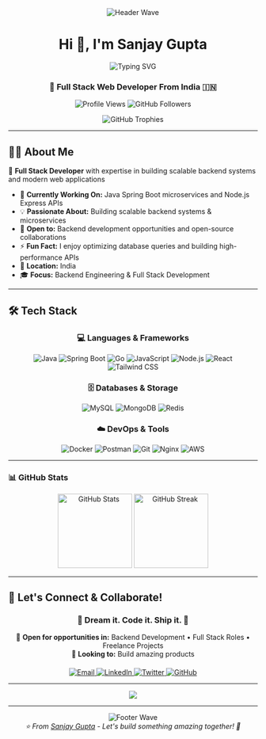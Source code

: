 <div align="center">
  <img src="https://capsule-render.vercel.app/api?type=waving&color=gradient&height=120&section=header" alt="Header Wave" />
  
  <h1>Hi 👋, I'm Sanjay Gupta</h1>
  
  <img src="https://readme-typing-svg.herokuapp.com?font=Fira+Code&pause=1000&color=0E75B6&center=true&vCenter=true&width=435&lines=Full+Stack+Web+Developer;Always+learning+new+technologies;Building+Scalable+BackendSystems" alt="Typing SVG" />
  
  <h3>🚀 Full Stack Web Developer From India 🇮🇳</h3>
  
  <p>
    <img src="https://komarev.com/ghpvc/?username=sanjaygupta972004&label=Profile%20views&color=0e75b6&style=flat" alt="Profile Views" />
    <img src="https://img.shields.io/github/followers/sanjaygupta972004?label=Followers&style=social" alt="GitHub Followers" />
  </p>
  
  <img src="https://github-profile-trophy.vercel.app/?username=sanjaygupta972004&theme=algolia&row=1&no-frame=true&no-bg=true&margin-w=15" alt="GitHub Trophies" />
</div>

---

## 🧑‍💻 About Me

🎯 **Full Stack Developer** with expertise in building scalable backend systems and modern web applications

- 🔭 **Currently Working On:** Java Spring Boot microservices and Node.js Express APIs
- 💡 **Passionate About:** Building scalable backend systems & microservices
- 💼 **Open to:** Backend development opportunities and open-source collaborations
- ⚡ **Fun Fact:** I enjoy optimizing database queries and building high-performance APIs
- 📍 **Location:** India
- 🎓 **Focus:** Backend Engineering & Full Stack Development

---

## 🛠️ **Tech Stack**

<div align="center">

### **💻 Languages & Frameworks**
![Java](https://img.shields.io/badge/Java-ED8B00?style=for-the-badge&logo=openjdk&logoColor=white)
![Spring Boot](https://img.shields.io/badge/Spring_Boot-6DB33F?style=for-the-badge&logo=spring&logoColor=white)
![Go](https://img.shields.io/badge/Go-00ADD8?style=for-the-badge&logo=go&logoColor=white)
![JavaScript](https://img.shields.io/badge/JavaScript-F7DF1E?style=for-the-badge&logo=javascript&logoColor=black)
![Node.js](https://img.shields.io/badge/Node.js-43853D?style=for-the-badge&logo=node.js&logoColor=white)
![React](https://img.shields.io/badge/React-20232A?style=for-the-badge&logo=react&logoColor=61DAFB)
![Tailwind CSS](https://img.shields.io/badge/Tailwind_CSS-38B2AC?style=for-the-badge&logo=tailwind-css&logoColor=white)

### **🗄️ Databases & Storage**
![MySQL](https://img.shields.io/badge/MySQL-00000F?style=for-the-badge&logo=mysql&logoColor=white)
![MongoDB](https://img.shields.io/badge/MongoDB-4EA94B?style=for-the-badge&logo=mongodb&logoColor=white)
![Redis](https://img.shields.io/badge/Redis-DC382D?style=for-the-badge&logo=redis&logoColor=white)

### **☁️ DevOps & Tools**
![Docker](https://img.shields.io/badge/Docker-2496ED?style=for-the-badge&logo=docker&logoColor=white)
![Postman](https://img.shields.io/badge/Postman-FF6C37?style=for-the-badge&logo=postman&logoColor=white)
![Git](https://img.shields.io/badge/Git-F05032?style=for-the-badge&logo=git&logoColor=white)
![Nginx](https://img.shields.io/badge/Nginx-009639?style=for-the-badge&logo=nginx&logoColor=white)
![AWS](https://img.shields.io/badge/Amazon_AWS-232F3E?style=for-the-badge&logo=amazon-aws&logoColor=white)

</div>

---
### 📊 GitHub Stats

<div align="center">
  <img src="https://github-readme-stats.vercel.app/api?username=sanjaygupta972004&show_icons=true&theme=algolia" alt="GitHub Stats" height="150" />
  <img src="https://github-readme-streak-stats.herokuapp.com/?user=sanjaygupta972004&theme=algolia" alt="GitHub Streak" height="150" />
</div>

---


## 🤝 Let's Connect & Collaborate!

<div align="center">

### 🌟 **Dream it. Code it. Ship it.** 🌟

💼 **Open for opportunities in:** Backend Development • Full Stack Roles • Freelance Projects   
🚀 **Looking to:** Build amazing products 

<div style="margin-top: 20px;">
  <a href="mailto:sanjaygupta07054@gmail.com">
    <img src="https://img.shields.io/badge/Gmail-D14836?style=for-the-badge&logo=gmail&logoColor=white" alt="Email" />
  </a>
  <a href="https://www.linkedin.com/in/sanjay-gupta-687552261/" target="_blank">
    <img src="https://img.shields.io/badge/LinkedIn-0077B5?style=for-the-badge&logo=linkedin&logoColor=white" alt="LinkedIn" />
  </a>
  <a href="https://x.com/Dev_Sanjay2004" target="_blank">
    <img src="https://img.shields.io/badge/Twitter-1DA1F2?style=for-the-badge&logo=twitter&logoColor=white" alt="Twitter" />
  </a>
  <a href="https://github.com/sanjaygupta972004" target="_blank">
    <img src="https://img.shields.io/badge/GitHub-100000?style=for-the-badge&logo=github&logoColor=white" alt="GitHub" />
  </a>
</div>

</div>

---

<div align="center">
  <img src="https://raw.githubusercontent.com/andreasbm/readme/master/assets/lines/colored.png" />
</div>

---

<div align="center">
  <img src="https://capsule-render.vercel.app/api?type=waving&color=gradient&height=100&section=footer" alt="Footer Wave" />
</div>

<div align="center">
  <i>⭐️ From <a href="https://github.com/sanjaygupta972004">Sanjay Gupta</a> - Let's build something amazing together! 🚀</i>
</div>

